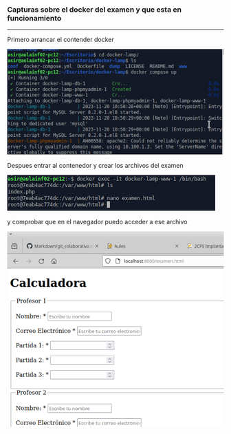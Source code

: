### **Capturas sobre el docker del examen y que esta en funcionamiento**
---

Primero arrancar el contender docker 

![texto_alternativo](examen_1.png)


Despues entrar al contenedor  y crear los archivos del examen

![texto_alternativo](examen_2.png)

y comprobar que en el navegador puedo acceder a ese archivo

![texto_alternativo](examen_3.png)

